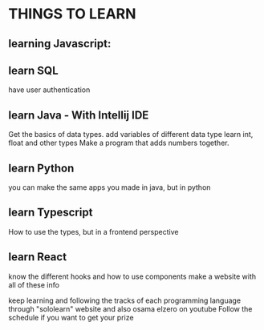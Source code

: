 # THINGS TO LEARN 
<!-- Bring back the html table -->
<!-- add some <hx> tags inside of a table -->
<!-- add the ordered list <ol> inside of a table as td tag -->
<!-- add the unordered list <ul> inside of a table as td tag -->
<!-- Add borders to the table -->
<!-- change the color of borders -->
<!-- change the headings text color and size -->

<!-- use class name to change the style of an html tag (better to be inside and outside the table) -->
<!-- use ID to change the style of an html tag (better to be inside and outside the table) -->
<!-- Use comments to hide elements in html -->
<!-- Use comments to hide tags inside css -->

<!-- make a circle -->
<!-- make a rectangle -->
<!-- make them next to each others -->
<!-- make them centered in the screen both vertically and horizontally  -->

<!-- Will make the website to display these things on it after -->



<!-- Learn the styles of markdown: make a header, ordered list, table. all in markdown format -->

<!-- html=> learn tags form tags, submit button and how to use the span tag -->

<!-- learn hover action in css, access style with the tag of html, class name and id of an html element -->
<!-- learn flexbox in css -->

## learning Javascript:
<!-- Make a counter -->
<!-- learn how to see the output in the console of the browser -->
<!-- change color of an item when you over over it with javascript -->
<!-- access item with a class name or an id -->


## learn SQL

<!-- To save data in a database and display it back -->
have user authentication


## learn Java - With Intellij IDE

Get the basics of data types.
add variables of different data type
learn int, float and other types
Make a program that adds numbers together.

## learn Python

you can make the same apps you made in java, but in python

## learn Typescript
How to use the types, but in a frontend perspective

## learn React

know the different hooks and how to use components
make a website with all of these info

keep learning and following the tracks of each programming language through "sololearn" website and also osama elzero on youtube
Follow the schedule if you want to get your prize 

